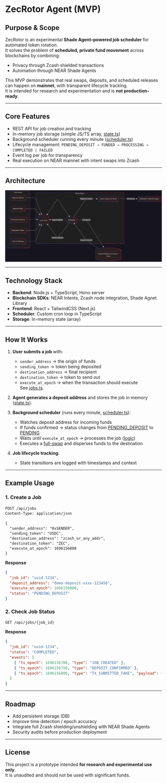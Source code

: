 # ZecRotor Agent (MVP)

## Purpose & Scope
ZecRotor is an experimental **Shade Agent–powered job scheduler** for automated token rotation.  
It solves the problem of **scheduled, private fund movement** across blockchains by combining:
- Privacy through Zcash shielded transactions
- Automation through NEAR Shade Agents

This MVP demonstrates that real swaps, deposits, and scheduled releases can happen on **mainnet**, with transparent lifecycle tracking.  
It is intended for research and experimentation and is **not production-ready**.

---

## Core Features
- REST API for job creation and tracking
- In-memory job storage (simple JS/TS array, [state.ts](https://github.com/prakhar728/ZecRotor/blob/main/src/state.ts#L29))
- Background scheduler running every minute ([scheduler.ts](https://github.com/prakhar728/ZecRotor/blob/main/src/scheduler.ts#L8))
- Lifecycle management: `PENDING_DEPOSIT → FUNDED → PROCESSING → COMPLETED | FAILED`
- Event log per job for transparency
- Real execution on NEAR mainnet with intent swaps into Zcash

---

## Architecture

![Zec Rotor Architecture](./public/ZecRotor.png)

---

## Technology Stack
- **Backend**: Node.js + TypeScript, Hono server
- **Blockchain SDKs**: NEAR Intents, Zcash node integration, Shade Agnet Library
- **Frontend**: React + TailwindCSS (Next.js)
- **Scheduler**: Custom cron loop in TypeScript
- **Storage**: In-memory state (array)

---

## How It Works
1. **User submits a job** with:
   - `sender_address` → the origin of funds  
   - `sending_token` → token being deposited  
   - `destination_address` → final recipient  
   - `destination_token` → token to send out  
   - `execute_at_epoch` → when the transaction should execute  
   See [jobs.ts](https://github.com/prakhar728/ZecRotor/blob/main/src/routes/jobs.ts#L58).

2. **Agent generates a deposit address** and stores the job in memory ([state.ts](https://github.com/prakhar728/ZecRotor/blob/main/src/state.ts#L29)).

3. **Background scheduler** (runs every minute, [scheduler.ts](https://github.com/prakhar728/ZecRotor/blob/main/src/scheduler.ts#L8)):
   - Watches deposit address for incoming funds  
   - If funds confirmed → status changes from [PENDING_DEPOSIT](https://github.com/prakhar728/ZecRotor/blob/main/src/scheduler.ts#L20) to [PENDING](https://github.com/prakhar728/ZecRotor/blob/main/src/scheduler.ts#L42)  
   - Waits until `execute_at_epoch` → processes the job ([logic](https://github.com/prakhar728/ZecRotor/blob/main/src/scheduler.ts#L59))  
   - Executes a [full-swap](https://github.com/prakhar728/ZecRotor/blob/main/src/scheduler.ts#L68) and disperses funds to the destination

4. **Job lifecycle tracking**:  
   - State transitions are logged with timestamps and context

---

## Example Usage

### 1. Create a Job
```http
POST /api/jobs
Content-Type: application/json

{
  "sender_address": "0xSENDER",
  "sending_token": "USDC",
  "destination_address": "zcash_or_any_addr",
  "destination_token": "ZEC",
  "execute_at_epoch": 1696156800
}
```

**Response**
```json
{
  "job_id": "uuid-1234",
  "deposit_address": "demo-deposit-xxxx-123456",
  "execute_at_epoch": 1696156800,
  "status": "PENDING_DEPOSIT"
}
```

### 2. Check Job Status
```http
GET /api/jobs/{job_id}
```

**Response**
```json
{
  "job_id": "uuid-1234",
  "status": "COMPLETED",
  "events": [
    { "ts_epoch": 1696156700, "type": "JOB_CREATED" },
    { "ts_epoch": 1696156750, "type": "DEPOSIT_CONFIRMED" },
    { "ts_epoch": 1696156800, "type": "TX_SUBMITTED_FAKE", "payload": { "tx_id": "fake_uuid_1696156800" } }
  ]
}
```

---

## Roadmap
- Add persistent storage (DB)
- Improve time detection / epoch accuracy
- Integrate full Zcash shielding/unshielding with NEAR Shade Agents
- Security audits before production deployment

---

## License
This project is a prototype intended **for research and experimental use only**.  
It is unaudited and should not be used with significant funds.
